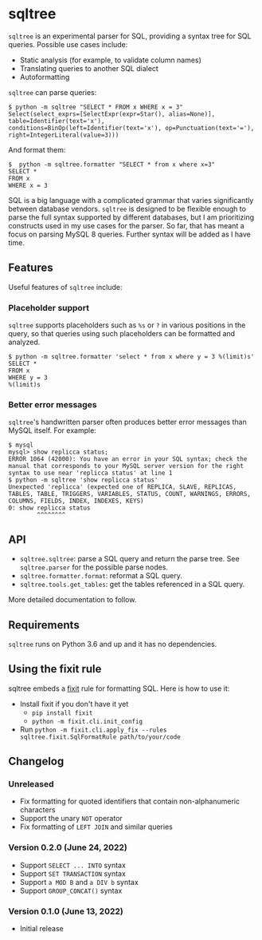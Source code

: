 # sqltree

`sqltree` is an experimental parser for SQL, providing
a syntax tree for SQL queries. Possible use cases include:

- Static analysis (for example, to validate column names)
- Translating queries to another SQL dialect
- Autoformatting

`sqltree` can parse queries:

```
$ python -m sqltree "SELECT * FROM x WHERE x = 3"
Select(select_exprs=[SelectExpr(expr=Star(), alias=None)], table=Identifier(text='x'), conditions=BinOp(left=Identifier(text='x'), op=Punctuation(text='='), right=IntegerLiteral(value=3)))
```

And format them:

```
$  python -m sqltree.formatter "SELECT * from x where x=3"
SELECT *
FROM x
WHERE x = 3
```

SQL is a big language with a complicated grammar that varies significantly
between database vendors. `sqltree` is designed to be flexible enough to parse
the full syntax supported by different databases, but I am prioritizing
constructs used in my use cases for the parser. So far, that has meant a focus
on parsing MySQL 8 queries. Further syntax will be added as I have time.

## Features

Useful features of `sqltree` include:

### Placeholder support

`sqltree` supports placeholders such as `%s` or `?` in various positions in
the query, so that queries using such placeholders can be formatted and analyzed.

```shell
$ python -m sqltree.formatter 'select * from x where y = 3 %(limit)s'
SELECT *
FROM x
WHERE y = 3
%(limit)s
```

### Better error messages

`sqltree`'s handwritten parser often produces better error messages than MySQL
itself. For example:

```shell
$ mysql
mysql> show replicca status;
ERROR 1064 (42000): You have an error in your SQL syntax; check the manual that corresponds to your MySQL server version for the right syntax to use near 'replicca status' at line 1
$ python -m sqltree 'show replicca status'
Unexpected 'replicca' (expected one of REPLICA, SLAVE, REPLICAS, TABLES, TABLE, TRIGGERS, VARIABLES, STATUS, COUNT, WARNINGS, ERRORS, COLUMNS, FIELDS, INDEX, INDEXES, KEYS)
0: show replicca status
        ^^^^^^^^
```

## API

- `sqltree.sqltree`: parse a SQL query and return the parse tree. See `sqltree.parser`
  for the possible parse nodes.
- `sqltree.formatter.format`: reformat a SQL query.
- `sqltree.tools.get_tables`: get the tables referenced in a SQL query.

More detailed documentation to follow.

## Requirements

`sqltree` runs on Python 3.6 and up and it has no dependencies.

## Using the fixit rule

sqltree embeds a [fixit](https://fixit.readthedocs.io/en/latest/) rule for
formatting SQL. Here is how to use it:

- Install fixit if you don't have it yet
  - `pip install fixit`
  - `python -m fixit.cli.init_config`
- Run `python -m fixit.cli.apply_fix --rules sqltree.fixit.SqlFormatRule path/to/your/code`

## Changelog

### Unreleased

- Fix formatting for quoted identifiers that contain non-alphanumeric characters
- Support the unary `NOT` operator
- Fix formatting of `LEFT JOIN` and similar queries

### Version 0.2.0 (June 24, 2022)

- Support `SELECT ... INTO` syntax
- Support `SET TRANSACTION` syntax
- Support `a MOD B` and `a DIV b` syntax
- Support `GROUP_CONCAT()` syntax

### Version 0.1.0 (June 13, 2022)

- Initial release
